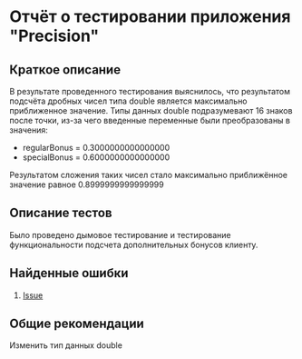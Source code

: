 # Отчёт о тестировании приложения "Precision"

## Краткое описание
В результате проведенного тестирования выяснилось, что результатом подсчёта дробных чисел типа double является максимально приближенное значение. Типы данных double подразумевают 16 знаков после точки, из-за чего введенные переменные были преобразованы в значения:
* regularBonus = 0.3000000000000000
* specialBonus = 0.6000000000000000

Результатом сложения таких чисел стало максимально приближённое значение равное 0.8999999999999999
   

## Описание тестов
Было проведено дымовое тестирование и тестирование функциональности подсчета дополнительных бонусов клиенту.  
## Найденные ошибки

1. [Issue](https://github.com/Dolmatov-vs/Precision/issues/1)

## Общие рекомендации

Изменить тип данных double